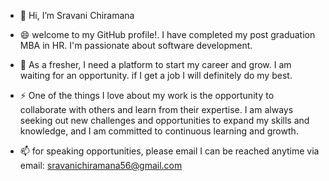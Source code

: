
- 👋 Hi, I’m Sravani Chiramana
  
- 😄 welcome to my GitHub profile!. I have completed my post graduation MBA in HR. I'm passionate about software development.

- 🌱 As a fresher, I need a platform to start my career and grow. I am waiting for an opportunity. if I get a job I will definitely do my best.

<!--- ✨✨
• I have 6 months of internship experience as a Python full-stack developer.

•	I have completed 8 projects out of which 4 are cloud projects.

• Experienced in working with server-side technologies, including databases and MVT design patterns.

•	Handled the development and management of front-end user interfaces with the help of HTML, CSS, Bootstrap, and JavaScript and backend applications with the help of Python, Django, MySQL, and APIs.

•	Good experience in developing web applications while implementing the Model View Template architecture using the Django web application framework.

•	involved in the entire lifecycle of the projects, including design, development, deployment, implementation, and support.✨✨--->

- ⚡ One of the things I love about my work is the opportunity to collaborate with others and learn from their expertise. I am always seeking out new challenges and opportunities to expand my skills and
knowledge, and I am committed to continuous learning and growth.

- 📫 for speaking opportunities, please email I can be reached anytime via email: sravanichiramana56@gmail.com

